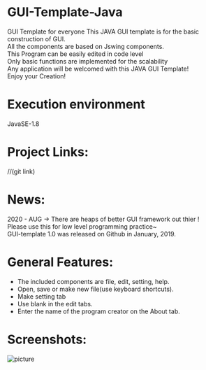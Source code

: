 # GUI-Template-Java

GUI Template for everyone
This JAVA GUI template is for the basic construction of GUI.\
All the components are based on Jswing components.\
This Program can be easily edited in code level\
Only basic functions are implemented for the scalability\
Any application will be welcomed with this JAVA GUI Template!\
 Enjoy your Creation!

# Execution environment
JavaSE-1.8

# Project Links:
//(git link)

# News:
2020 - AUG -> There are heaps of better GUI framework out thier !\
Please use this for low level programming practice~\
GUI-template 1.0 was released on Github in January, 2019.

# General Features:
* The included components are file, edit, setting, help.
* Open, save or make new file(use keyboard shortcuts).
* Make setting tab
* Use blank in the edit tabs.
* Enter the name of the program creator on the About tab.


# Screenshots:
 ![picture](https://github.com/ohdaum/GUI-Template-Java/blob/master/GUItemplate%20screenshot/KakaoTalk_Photo_2019-01-16-14-22-03.jpeg)

